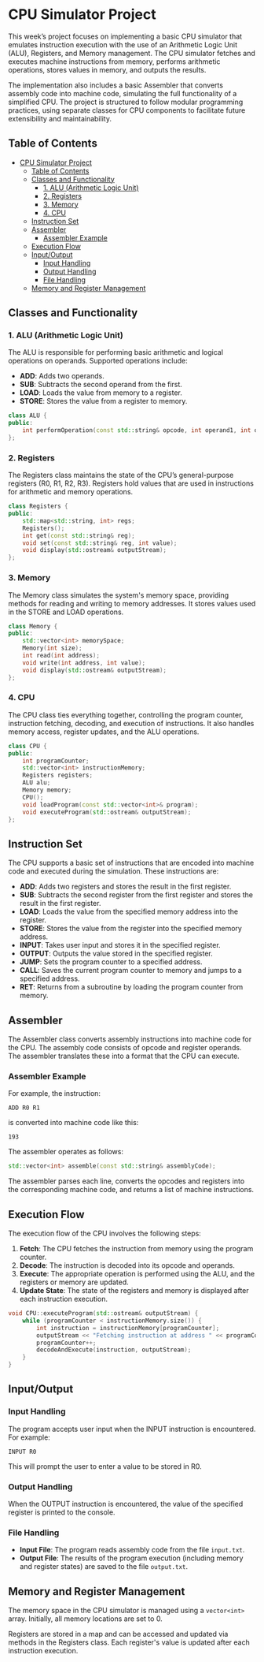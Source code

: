 # CPU Simulator Project

This week’s project focuses on implementing a basic CPU simulator that emulates instruction execution with the use of an Arithmetic Logic Unit (ALU), Registers, and Memory management. The CPU simulator fetches and executes machine instructions from memory, performs arithmetic operations, stores values in memory, and outputs the results.

The implementation also includes a basic Assembler that converts assembly code into machine code, simulating the full functionality of a simplified CPU. The project is structured to follow modular programming practices, using separate classes for CPU components to facilitate future extensibility and maintainability.

## Table of Contents
- [CPU Simulator Project](#cpu-simulator-project)
  - [Table of Contents](#table-of-contents)
  - [Classes and Functionality](#classes-and-functionality)
    - [1. ALU (Arithmetic Logic Unit)](#1-alu-arithmetic-logic-unit)
    - [2. Registers](#2-registers)
    - [3. Memory](#3-memory)
    - [4. CPU](#4-cpu)
  - [Instruction Set](#instruction-set)
  - [Assembler](#assembler)
    - [Assembler Example](#assembler-example)
  - [Execution Flow](#execution-flow)
  - [Input/Output](#inputoutput)
    - [Input Handling](#input-handling)
    - [Output Handling](#output-handling)
    - [File Handling](#file-handling)
  - [Memory and Register Management](#memory-and-register-management)

## Classes and Functionality

### 1. ALU (Arithmetic Logic Unit)

The ALU is responsible for performing basic arithmetic and logical operations on operands. Supported operations include:

- **ADD**: Adds two operands.
- **SUB**: Subtracts the second operand from the first.
- **LOAD**: Loads the value from memory to a register.
- **STORE**: Stores the value from a register to memory.

```cpp
class ALU {
public:
    int performOperation(const std::string& opcode, int operand1, int operand2);
};
```

### 2. Registers

The Registers class maintains the state of the CPU’s general-purpose registers (R0, R1, R2, R3). Registers hold values that are used in instructions for arithmetic and memory operations.

```cpp
class Registers {
public:
    std::map<std::string, int> regs;
    Registers();
    int get(const std::string& reg);
    void set(const std::string& reg, int value);
    void display(std::ostream& outputStream);
};
```

### 3. Memory

The Memory class simulates the system's memory space, providing methods for reading and writing to memory addresses. It stores values used in the STORE and LOAD operations.

```cpp
class Memory {
public:
    std::vector<int> memorySpace;
    Memory(int size);
    int read(int address);
    void write(int address, int value);
    void display(std::ostream& outputStream);
};
```

### 4. CPU

The CPU class ties everything together, controlling the program counter, instruction fetching, decoding, and execution of instructions. It also handles memory access, register updates, and the ALU operations.

```cpp
class CPU {
public:
    int programCounter;
    std::vector<int> instructionMemory;
    Registers registers;
    ALU alu;
    Memory memory;
    CPU();
    void loadProgram(const std::vector<int>& program);
    void executeProgram(std::ostream& outputStream);
};
```

## Instruction Set

The CPU supports a basic set of instructions that are encoded into machine code and executed during the simulation. These instructions are:

- **ADD**: Adds two registers and stores the result in the first register.
- **SUB**: Subtracts the second register from the first register and stores the result in the first register.
- **LOAD**: Loads the value from the specified memory address into the register.
- **STORE**: Stores the value from the register into the specified memory address.
- **INPUT**: Takes user input and stores it in the specified register.
- **OUTPUT**: Outputs the value stored in the specified register.
- **JUMP**: Sets the program counter to a specified address.
- **CALL**: Saves the current program counter to memory and jumps to a specified address.
- **RET**: Returns from a subroutine by loading the program counter from memory.

## Assembler

The Assembler class converts assembly instructions into machine code for the CPU. The assembly code consists of opcode and register operands. The assembler translates these into a format that the CPU can execute.

### Assembler Example

For example, the instruction:

```
ADD R0 R1
```

is converted into machine code like this:

```
193
```

The assembler operates as follows:

```cpp
std::vector<int> assemble(const std::string& assemblyCode);
```

The assembler parses each line, converts the opcodes and registers into the corresponding machine code, and returns a list of machine instructions.

## Execution Flow

The execution flow of the CPU involves the following steps:

1. **Fetch**: The CPU fetches the instruction from memory using the program counter.
2. **Decode**: The instruction is decoded into its opcode and operands.
3. **Execute**: The appropriate operation is performed using the ALU, and the registers or memory are updated.
4. **Update State**: The state of the registers and memory is displayed after each instruction execution.

```cpp
void CPU::executeProgram(std::ostream& outputStream) {
    while (programCounter < instructionMemory.size()) {
        int instruction = instructionMemory[programCounter];
        outputStream << "Fetching instruction at address " << programCounter << ": " << instruction << std::endl;
        programCounter++;
        decodeAndExecute(instruction, outputStream);
    }
}
```

## Input/Output

### Input Handling

The program accepts user input when the INPUT instruction is encountered. For example:

```
INPUT R0
```

This will prompt the user to enter a value to be stored in R0.

### Output Handling

When the OUTPUT instruction is encountered, the value of the specified register is printed to the console.

### File Handling

- **Input File**: The program reads assembly code from the file `input.txt`.
- **Output File**: The results of the program execution (including memory and register states) are saved to the file `output.txt`.

## Memory and Register Management

The memory space in the CPU simulator is managed using a `vector<int>` array. Initially, all memory locations are set to 0.

Registers are stored in a map and can be accessed and updated via methods in the Registers class. Each register's value is updated after each instruction execution.

